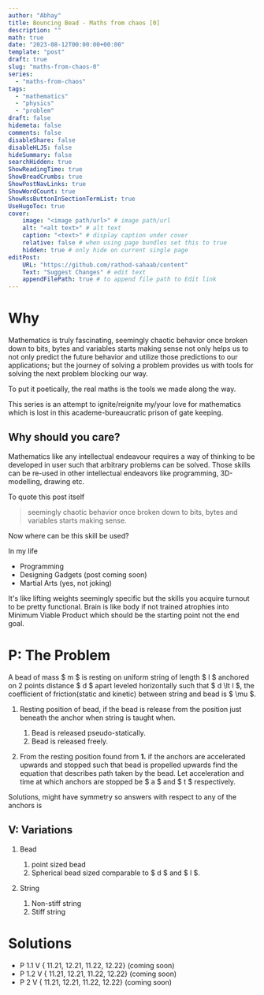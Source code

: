 ```yaml
---
author: "Abhay"
title: Bouncing Bead - Maths from chaos [0]
description: ""
math: true
date: "2023-08-12T00:00:00+00:00"
template: "post"
draft: true
slug: "maths-from-chaos-0"
series:
  - "maths-from-chaos"
tags:
  - "mathematics"
  - "physics"
  - "problem"
draft: false
hidemeta: false
comments: false
disableShare: false
disableHLJS: false
hideSummary: false
searchHidden: true
ShowReadingTime: true
ShowBreadCrumbs: true
ShowPostNavLinks: true
ShowWordCount: true
ShowRssButtonInSectionTermList: true
UseHugoToc: true
cover:
    image: "<image path/url>" # image path/url
    alt: "<alt text>" # alt text
    caption: "<text>" # display caption under cover
    relative: false # when using page bundles set this to true
    hidden: true # only hide on current single page
editPost:
    URL: "https://github.com/rathod-sahaab/content"
    Text: "Suggest Changes" # edit text
    appendFilePath: true # to append file path to Edit link
---
```


# Why
Mathematics is truly fascinating, seemingly chaotic behavior once broken down to bits, bytes and variables starts making sense not only helps us to not only predict the future behavior and utilize those predictions to our applications; but the journey of solving a problem provides us with tools for solving the next problem blocking our way.

To put it poetically, the real maths is the tools we made along the way.

This series is an attempt to ignite/reignite my/your love for mathematics which is lost in this academe-bureaucratic prison of gate keeping.

## Why should you care?
Mathematics like any intellectual endeavour requires a way of thinking to be developed in user such that arbitrary problems can be solved. Those skills can be re-used in other intellectual endeavors like programming, 3D-modelling, drawing etc.

To quote this post itself
> seemingly chaotic behavior once broken down to bits, bytes and variables starts making sense.

Now where can be this skill be used?

In my life
- Programming
- Designing Gadgets (post coming soon)
- Martial Arts (yes, not joking)

It's like lifting weights seemingly specific but the skills you acquire turnout to be pretty functional. Brain is like body if not trained atrophies into Minimum Viable Product which should be the starting point not the end goal.

# P: The Problem
A bead of mass $ m $ is resting on uniform string of length $ l $ anchored on 2 points distance $ d $ apart leveled horizontally such that  $ d \lt l $, the coefficient of friction(static and kinetic) between string and bead is $ \mu $.

1. Resting position of bead, if the bead is release from the position just beneath the anchor when string is taught when.
    1. Bead is released pseudo-statically.
    2. Bead is released freely.

2. From the resting position found from **1.** if the anchors are accelerated upwards and stopped such that bead is propelled upwards find the equation that describes path taken by the bead. Let acceleration and time at which anchors are stopped be $ a $ and $ t $ respectively.


Solutions, might have symmetry so answers with respect to any of the anchors is

## V: Variations
1. Bead
    1. point sized bead
    2. Spherical bead sized comparable to $ d $ and $ l $.

2. String
    1. Non-stiff string
    2. Stiff string

# Solutions
- P 1.1 V { 11.21, 12.21, 11.22, 12.22} (coming soon)
- P 1.2 V { 11.21, 12.21, 11.22, 12.22} (coming soon)
- P 2   V { 11.21, 12.21, 11.22, 12.22} (coming soon)